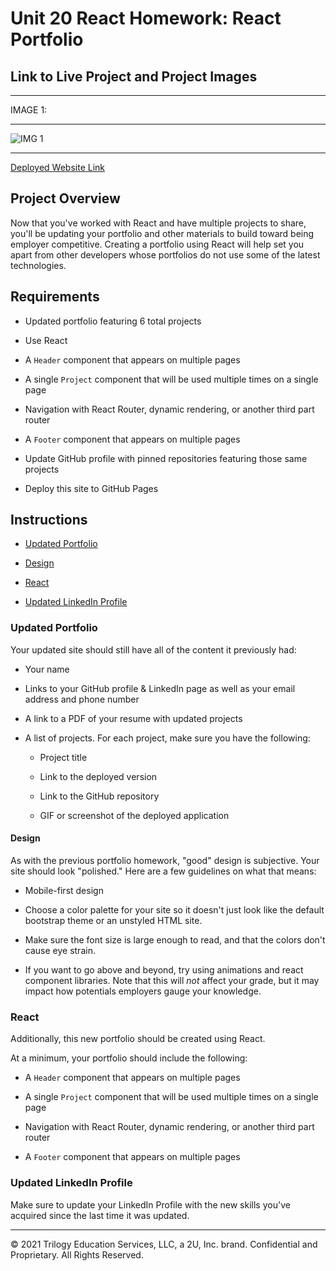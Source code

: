 # Unit 20 React Homework: React Portfolio

## Link to Live Project and Project Images
- - -
IMAGE 1:


- - -
![IMG 1](https://user-images.githubusercontent.com/85536828/144714919-ba6d0494-233a-4caf-866a-7c9ee879bf72.png)

- - -

[Deployed Website Link](https://reactportfoliojmb.herokuapp.com)

## Project Overview

Now that you've worked with React and have multiple projects to share, you'll be updating your portfolio and other materials to build toward being employer competitive. Creating a portfolio using React will help set you apart from other developers whose portfolios do not use some of the latest technologies.

## Requirements

* Updated portfolio featuring 6 total projects

* Use React

* A `Header` component that appears on multiple pages

* A single `Project` component that will be used multiple times on a single page 

* Navigation with React Router, dynamic rendering, or another third part router

* A `Footer` component that appears on multiple pages

* Update GitHub profile with pinned repositories featuring those same projects

* Deploy this site to GitHub Pages


## Instructions

* [Updated Portfolio](#updated-portfolio)

* [Design](#design)

* [React](#react)

* [Updated LinkedIn Profile](#updated-linkedin-profile)

### Updated Portfolio

Your updated site should still have all of the content it previously had:

* Your name

* Links to your GitHub profile & LinkedIn page as well as your email address and phone number

* A link to a PDF of your resume with updated projects

* A list of projects. For each project, make sure you have the following:

  * Project title

  * Link to the deployed version

  * Link to the GitHub repository

  * GIF or screenshot of the deployed application


#### Design

As with the previous portfolio homework, "good" design is subjective. Your site should look
"polished." Here are a few guidelines on what that means:

* Mobile-first design

* Choose a color palette for your site so it doesn't just look like the default bootstrap theme or an unstyled HTML site.

* Make sure the font size is large enough to read, and that the colors don't cause eye strain.

* If you want to go above and beyond, try using animations and react component libraries. Note 
that this will _not_ affect your grade, but it may impact how potentials employers gauge your knowledge.

### React

Additionally, this new portfolio should be created using React.

At a minimum, your portfolio should include the following:

* A `Header` component that appears on multiple pages

* A single `Project` component that will be used multiple times on a single page 

* Navigation with React Router, dynamic rendering, or another third part router

* A `Footer` component that appears on multiple pages


### Updated LinkedIn Profile 

Make sure to update your LinkedIn Profile with the new skills you've acquired since the last time it was updated.

- - -
© 2021 Trilogy Education Services, LLC, a 2U, Inc. brand. Confidential and Proprietary. All Rights Reserved.
